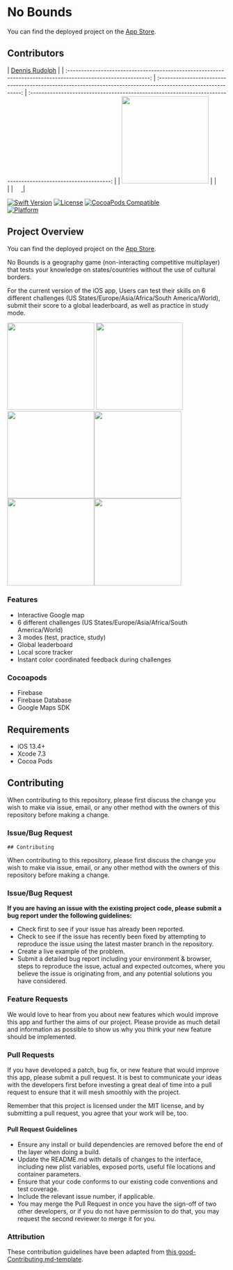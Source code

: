 # No Bounds

You can find the deployed project on the [App Store](https://apps.apple.com/us/app/id1525607571).

## Contributors


|                                       [Dennis Rudolph](https://github.com/drudolpho)                                         |
| :-----------------------------------------------------------------------------------------------------------: | :-----------------------------------------------------------------------------------------------------------: | :-----------------------------------------------------------------------------------------------------------: |
|                      [<img src="https://i.ibb.co/6mN3Qm3/IMG-20190124-WA0000.jpg" width = "200" />](https://github.com/)                       |
|                 [<img src="https://github.com/favicon.ico" width="15"> ](https://github.com/drudolpho)                 |
| [ <img src="https://static.licdn.com/sc/h/al2o9zrvru7aqj8e1x2rzsrca" width="15"> ](https://www.linkedin.com/in/dennis-rudolph-279797169/) |


[![Swift Version][swift-image]][swift-url]
[![License][license-image]][license-url]
[![CocoaPods Compatible](https://img.shields.io/cocoapods/v/EZSwiftExtensions.svg)](https://img.shields.io/cocoapods/v/LFAlertController.svg)  
[![Platform](https://img.shields.io/cocoapods/p/LFAlertController.svg?style=flat)](http://cocoapods.org/pods/LFAlertController)


## Project Overview

You can find the deployed project on the [App Store](https://apps.apple.com/us/app/id1525607571).

No Bounds is a geography game (non-interacting competitive multiplayer) that tests your knowledge on states/countries without the use of cultural borders.

For the current version of the iOS app, Users can test their skills on 6 different challenges (US States/Europe/Asia/Africa/South America/World), submit their score to a global leaderboard, as well as practice in study mode.

<img src="https://i.ibb.co/6gqyCv4/Screen-Shot-2020-07-31-at-11-10-30-AM.png" width = "200" /> <img src="https://i.ibb.co/Bg7VsK0/Screen-Shot-2020-07-31-at-11-07-35-AM.png" width = "200" /><img src="https://i.ibb.co/KzjKmX3/Screen-Shot-2020-07-31-at-11-11-28-AM.png" width = "200" /><img src="https://i.ibb.co/mcH0cbp/Screen-Shot-2020-07-31-at-11-07-15-AM.png" width = "200" />
<img src="https://i.ibb.co/CKFt0Vt/Screen-Shot-2020-07-31-at-11-07-56-AM.png" width = "200" /><img src="https://i.ibb.co/h2vnHQy/Screen-Shot-2020-07-31-at-11-08-49-AM.png" width = "200" />

### Features

-    Interactive Google map
-    6 different challenges (US States/Europe/Asia/Africa/South America/World)
-    3 modes (test, practice, study)
-    Global leaderboard
-    Local score tracker
-    Instant color coordinated feedback during challenges

### Cocoapods

- Firebase
- Firebase Database
- Google Maps SDK

## Requirements

-   iOS 13.4+
-   Xcode 7.3
-   Cocoa Pods

## Contributing

When contributing to this repository, please first discuss the change you wish to make via issue, email, or any other method with the owners of this repository before making a change.

### Issue/Bug Request

    ## Contributing

When contributing to this repository, please first discuss the change you wish to make via issue, email, or any other method with the owners of this repository before making a change.

### Issue/Bug Request

 **If you are having an issue with the existing project code, please submit a bug report under the following guidelines:**
 - Check first to see if your issue has already been reported.
 - Check to see if the issue has recently been fixed by attempting to reproduce the issue using the latest master branch in the repository.
 - Create a live example of the problem.
 - Submit a detailed bug report including your environment & browser, steps to reproduce the issue, actual and expected outcomes,  where you believe the issue is originating from, and any potential solutions you have considered.

### Feature Requests

We would love to hear from you about new features which would improve this app and further the aims of our project. Please provide as much detail and information as possible to show us why you think your new feature should be implemented.

### Pull Requests

If you have developed a patch, bug fix, or new feature that would improve this app, please submit a pull request. It is best to communicate your ideas with the developers first before investing a great deal of time into a pull request to ensure that it will mesh smoothly with the project.

Remember that this project is licensed under the MIT license, and by submitting a pull request, you agree that your work will be, too.

#### Pull Request Guidelines

- Ensure any install or build dependencies are removed before the end of the layer when doing a build.
- Update the README.md with details of changes to the interface, including new plist variables, exposed ports, useful file locations and container parameters.
- Ensure that your code conforms to our existing code conventions and test coverage.
- Include the relevant issue number, if applicable.
- You may merge the Pull Request in once you have the sign-off of two other developers, or if you do not have permission to do that, you may request the second reviewer to merge it for you.

### Attribution

These contribution guidelines have been adapted from [this good-Contributing.md-template](https://gist.github.com/PurpleBooth/b24679402957c63ec426).


[swift-image]: https://img.shields.io/badge/swift-5.0-orange.svg
[swift-url]: https://swift.org/
[license-image]: https://img.shields.io/badge/License-MIT-blue.svg
[license-url]: LICENSE
